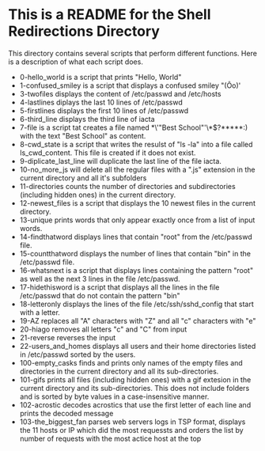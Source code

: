 # This is a README for the Shell Redirections Directory

This directory contains several scripts that perform different functions. Here is a description of what each script does.

* 0-hello_world is a script that prints "Hello, World"
* 1-confused_smiley is  a script that displays a confused smiley "(Ôo)'
* 3-twofiles displays the content of /etc/passwd and /etc/hosts
* 4-lastlines diplays the last 10 lines of /etc/passwd
* 5-firstlines displays the first 10 lines of /etc/passwd
* 6-third_line displays the third line of iacta
* 7-file is a script tat creates a file named \*\\'"Best School"\'\\*$\?\*\*\*\*\*:) with the text "Best School" as content.
* 8-cwd_state is a script that writes the resulst of "ls -la" into a file called ls_cwd_content. This file is created if it does not exist.
* 9-diplicate_last_line will duplicate the last line of the file iacta.
* 10-no_more_js will delete all the regular files with a ".js" extension in the current directory and all it's subfolders
* 11-directories counts the number of directories and subdirectories (including hidden ones) in the current directory.
* 12-newest_files is a script that displays the 10 newest files in the current directory.
* 13-unique prints words that only appear exactly once from a list of input words.
* 14-findthatword displays lines that contain "root" from the /etc/passwd file.
* 15-countthatword displays the number of lines that contain "bin" in the /etc/passwd file.
* 16-whatsnext is a script that displays lines containing the pattern "root" as well as the next 3 lines in the file /etc/passwd.
* 17-hidethisword is a script that displays all the lines in the file /etc/passwd that do not contain the pattern "bin"
* 18-letteronly displays the lines of the file /etc/ssh/sshd_config that start with a letter.
* 19-AZ replaces all "A" characters with "Z" and all "c" characters with "e"
* 20-hiago removes all letters "c" and "C" from input
* 21-reverse reverses the input
* 22-users_and_homes displays all users and their home directories listed in /etc/passwd sorted by the users.
* 100-empty_casks finds and prints only names of the empty files and directories in the current directory and all its sub-directories.
* 101-gifs prints all files (including hidden ones) with a gif extesion in the current directory and its sub-directories. This does not include folders and is sorted by byte values in a case-insensitive manner.
* 102-acrostic decodes acrostics that use the first letter of each line and prints the decoded message
* 103-the_biggest_fan parses web servers logs in TSP format, displays the 11 hosts or IP which did the most requessts and orders the list by number of requests with the most actice host at the top
